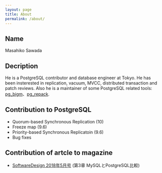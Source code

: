 ```yaml
---
layout: page
title: About
permalink: /about/
---
```


## Name
Masahiko Sawada

## Decription
He is a PostgreSQL contributor and database engineer at Tokyo. He has been insterested in replication, vacuum, MVCC, distributed transaction and patch reviews. Also he is a maintainer of some PostgreSQL related tools: [pg_bigm](http://pgbigm.osdn.jp/)、[pg_repack](https://reorg.github.io/pg_repack/jp/).

## Contribution to PostgreSQL
* Quorum-based Synchronous Replication (10)
* Freeze map (9.6)
* Priority-based Synchronous Replicatoin (9.6)
* Bug fixes

## Contribution of artcle to magazine
* [SoftwareDesign 2018年5月号](http://gihyo.jp/magazine/SD/archive/2018/201805) (第3章 MySQLとPostgreSQL比較)
